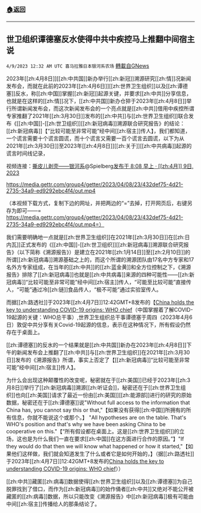 ###  [:house:返回](README.md)
---


## 世卫组织谭德塞反水使得中共中疾控马上推翻中间宿主说
`4/9/2023 12:32 AM UTC 喜马拉雅日本银河系农场` [轉載自GNews](https://gnews.org/articles/1080554)

         

2023年[[zh:4月8日]][[zh:中共国]]新办举行[[zh:新冠]]溯源研究[[zh:情]]况新闻发布会，而就在此前的2023年[[zh:4月6日]][[zh:世界卫生组织]]以及[[zh:谭德塞]]反水，称[[zh:中国]]掌握[[zh:新冠]]起源关键，并要求[[zh:中共]]分享信息，也就是在这样的[[zh:情]]况下，[[zh:中共国]]新办仓猝于2023年[[zh:4月8日]]举行所谓新闻发布会，而这次新闻发布会的一个亮点就是[[zh:中共]]借用中疾控所谓专家推翻了2021年[[zh:3月30日]]发布的[[zh:中共]]与[[zh:世界卫生组织]]联合发布《[[zh:中国]]\-[[zh:世卫组织]][[zh:新冠病毒]]溯源联合研究报告》的结论：[[zh:新冠病毒]]【“比较可能至非常可能”经中间[[zh:宿主]]传人】，我们都知道，一个谎言需要十个谎言圆谎，而十个谎言又需要一百个谎言去圆谎，以下为从2021年[[zh:3月30日]]至2023年[[zh:4月8日]][[zh:关于]][[zh:中共病毒]]起源的谎言时间线记录，

视频连接：[撕皮儿剥壳——银河系](https://gettr.com/user/spielberg)@Spielberg[发布于 8:08 早上 · [[zh:4月]] 9日, 2023](https://gettr.com/post/p2dvtao5657)

https://media.gettr.com/group4/getter/2023/04/08/23/432def75-4d21-2735-34a9-ed9292ebc4f4/out.mp4

（本视频下载方式，复制下边的网址，并把两边的“\=”去掉，打开网页后，右键另存为即可——\=  https://media.gettr.com/group4/getter/2023/04/08/23/432def75-4d21-2735-34a9-ed9292ebc4f4/out.mp4=）

我们需要明确地一点就是[[zh:世界卫生组织]]在2021年[[zh:3月30日]]在[[zh:日内瓦]]正式发布的《[[zh:中国]]\-[[zh:世卫组织]][[zh:新冠病毒]]溯源联合研究报告》（以下简称《溯源报告》）是建立在2021年[[zh:1月14日]]至[[zh:2月10日]]的所谓[[zh:新冠病毒]]溯源基础之上的，而这个所谓的溯源团队由17名中方专家和17名外方专家组成，在当年的[[zh:中共]]的[[zh:蓝金黄]]和全方位控制之下，《溯源报告》排除了[[zh:新冠病毒]]也就是[[zh:中共病毒]]来源的四种可能性——[[zh:新冠病毒]]“比较可能至非常可能”经中间[[zh:宿主]]传人，“可能至比较可能”直接传人，“可能”通过冷[[zh:链]]食品传人，“极不可能”通过实验室传人。

而据[[zh:路透社]]于2023年[[zh:4月7日]]12:42GMT+8发布的【[China holds the key to understanding COVID-19 origins: WHO chief](https://www.reuters.com/world/china-holds-key-understanding-covid-19-origins-who-chief-2023-04-06/)（中国掌握着了解COVID-19起源的关键：WHO总干事）,世界卫生组织总干事谭德塞于周四（2023年4月6日）敦促中共分享有关Covid-19起源的信息，表示在这种情况下，所有假设仍然存在于桌面上。

[[zh:谭德塞]]的反水的一个结果就是[[zh:中共国]]新办在2023年[[zh:4月8日]]下午的新闻发布会上推翻了[[zh:中共]]与[[zh:世界卫生组织]]在2021年[[zh:3月30日]]发布的《溯源报告》所谓，事实上否定了【[[zh:新冠病毒]]“比较可能至非常可能”经中间[[zh:宿主]]传人】。

为什么会出现这种颠覆性的改变呢，秘密就在于[[zh:美国]]已经于2023年[[zh:3月8日]]举行了[[zh:新冠病毒]]溯源[[zh:听证会]]，秘密还在于[[zh:世界卫生组织]]也向[[zh:美国]]请求了最近一份由[[zh:美国]][[zh:能源部]]进行的研究的原始数据，秘密还在于[[zh:谭德塞]]说"Without full access to the information that China has, you cannot say this or that,"【如果没有获得[[zh:中国]]所拥有的所有信息，你就不能说这个或那个。】 "All hypotheses are on the table. That's WHO's position and that's why we have been asking China to be cooperative on this."【“所有假设都在桌面上。这是[[zh:世界卫生组织]]的立场，这也是为什么我们一直在要求[[zh:中国]]在这方面进行合作的原因。”】"If they would do that then we will know what happened or how it started,"【如果他们这样做，我们就会知道发生了什么或者它是如何开始的，】（据[[zh:路透社]]于2023年[[zh:4月7日]]12:42GMT+8发布的[China holds the key to understanding COVID-19 origins: WHO chief](https://www.reuters.com/world/china-holds-key-understanding-covid-19-origins-who-chief-2023-04-06/)））

[[zh:中共]]藏匿[[zh:病毒]]数据使得[[zh:世界卫生组织]]以及[[zh:谭德塞]]为自己脱罪找到了借口，而作为[[zh:新冠病毒]]的始作俑者[[zh:中共]]又绝对不能公开被藏匿的[[zh:病毒]]数据，所以只能改变《溯源报告》中[[zh:新冠病毒]]极有可能由中间[[zh:宿主]]传播给人的那条结论了。
